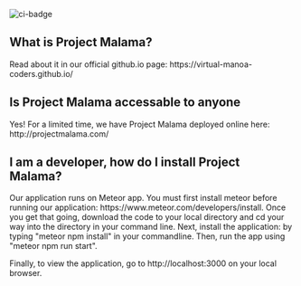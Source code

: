 ![ci-badge](https://github.com/virtual-manoa-coders/vmc-uILA/workflows/vmc-uILA/badge.svg)

<h2> What is Project Malama? </h2>
<p> Read about it in our official github.io page: https://virtual-manoa-coders.github.io/ </p>
<h2> Is Project Malama accessable to anyone </h2>
<p> Yes! For a limited time, we have Project Malama deployed online here: http://projectmalama.com/ </p>
<h2> I am a developer, how do I install Project Malama? </h2>
<p> Our application runs on Meteor app. You must first install meteor before running our application: https://www.meteor.com/developers/install. Once you get that going, download the code to your local directory and cd your way into the directory in your command line. Next, install the application: by typing "meteor npm install" in your commandline. Then, run the app using "meteor npm run start". </p>
<p>Finally, to view the application, go to http://localhost:3000 on your local browser.</p>
